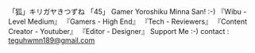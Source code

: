 「狐」キリガヤきつずね 「45」
Gamer
Yoroshiku Minna San! :-)
『Wibu - Level Medium』
『Gamers - High End』
『Tech - Reviewers』
『Content Creator - Youtuber』
『Editor - Designer』
Support Me :-)
contact : teguhwmn189@gmail.com

<!---
Kitsuzune/Kitsuzune is a ✨ special ✨ repository because its `README.md` (this file) appears on your GitHub profile.
You can click the Preview link to take a look at your changes.
--->
